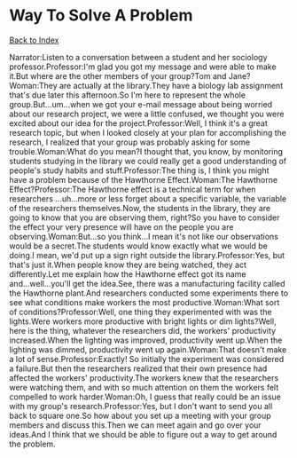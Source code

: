 # Way To Solve A Problem
[Back to Index](https://github.com/windows10010/tpoExtractor/blog/master/README.md)

Narrator:Listen to a conversation between a student and her sociology professor.Professor:I'm glad you got my message and were able to make it.But where are the other members of your group?Tom and Jane?Woman:They are actually at the library.They have a biology lab assignment that's due later this afternoon.So I'm here to represent the whole group.But...um...when we got your e-mail message about being worried about our research project, we were a little confused, we thought you were excited about our idea for the project.Professor:Well, I think it's a great research topic, but when I looked closely at your plan for accomplishing the research, I realized that your group was probably asking for some trouble.Woman:What do you mean?I thought that, you know, by monitoring students studying in the library we could really get a good understanding of people's study habits and stuff.Professor:The thing is, I think you might have a problem because of the Hawthorne Effect.Woman:The Hawthorne Effect?Professor:The Hawthorne effect is a technical term for when researchers ...uh...more or less forget about a specific variable, the variable of the researchers themselves.Now, the students in the library, they are going to know that you are observing them, right?So you have to consider the effect your very presence will have on the people you are observing.Woman:But...so you think...I mean it's not like our observations would be a secret.The students would know exactly what we would be doing.I mean, we'd put up a sign right outside the library.Professor:Yes, but that's just it.When people know they are being watched, they act differently.Let me explain how the Hawthorne effect got its name and...well...you'll get the idea.See, there was a manufacturing facility called the Hawthorne plant.And researchers conducted some experiments there to see what conditions make workers the most productive.Woman:What sort of conditions?Professor:Well, one thing they experimented with was the lights.Were workers more productive with bright lights or dim lights?Well, here is the thing, whatever the researchers did, the workers' productivity increased.When the lighting was improved, productivity went up.When the lighting was dimmed, productivity went up again.Woman:That doesn't make a lot of sense.Professor:Exactly! So initially the experiment was considered a failure.But then the researchers realized that their own presence had affected the workers' productivity.The workers knew that the researchers were watching them, and with so much attention on them the workers felt compelled to work harder.Woman:Oh, I guess that really could be an issue with my group's research.Professor:Yes, but I don't want to send you all back to square one.So how about you set up a meeting with your group members and discuss this.Then we can meet again and go over your ideas.And I think that we should be able to figure out a way to get around the problem.
 